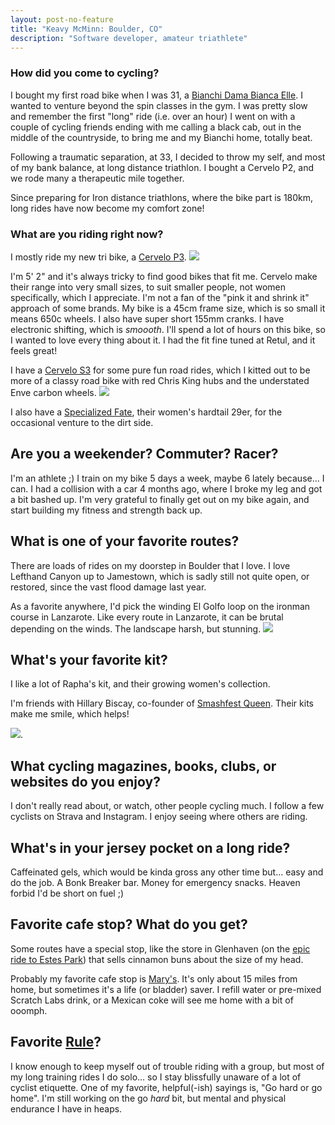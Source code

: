 ```yaml
---
layout: post-no-feature
title: "Keavy McMinn: Boulder, CO"
description: "Software developer, amateur triathlete"
---
```


### How did you come to cycling?

I bought my first road bike when I was 31, a [Bianchi Dama Bianca Elle](http://static.flickr.com/103/287662327_2f5e0c19d9.jpg). I wanted to venture beyond the spin classes in the gym. I was pretty slow and remember the first "long" ride (i.e. over an hour) I went on with a couple of cycling friends ending with me calling a black cab, out in the middle of the countryside, to bring me and my Bianchi home, totally beat.

Following a traumatic separation, at 33, I decided to throw my self, and most of my bank balance, at long distance triathlon. I bought a Cervelo P2, and we rode many a therapeutic mile together.

Since preparing for Iron distance triathlons, where the bike part is 180km, long rides have now become my comfort zone!


### What are you riding right now?

I mostly ride my new tri bike, a [Cervelo P3](http://www.cervelo.com/en/bikes/p-series/p3.html).
![](http://photos-f.ak.instagram.com/hphotos-ak-xap1/10507848_836038306406325_62747555_n.jpg)

I'm 5' 2" and it's always tricky to find good bikes that fit me. Cervelo make their range into very small sizes, to suit smaller people, not women specifically, which I appreciate. I'm not a fan of the "pink it and shrink it" approach of some brands. My bike is a 45cm frame size, which is so small it means 650c wheels. I also have super short 155mm cranks. I have electronic shifting, which is *smoooth*. I'll spend a lot of hours on this bike, so I wanted to love every thing about it. I had the fit fine tuned at Retul, and it feels great!

I have a [Cervelo S3](http://www.cervelo.com/en/bikes/s-series/s3.html) for some pure fun road rides, which I kitted out to be more of a classy road bike with red Chris King hubs and the understated Enve carbon wheels.
![](http://scontent-a-dfw.cdninstagram.com/hphotos-xfa1/t51.2885-15/10623824_757494137648952_657031435_n.jpg)

I also have a [Specialized Fate](http://www.specialized.com/us/en/bikes/archive/2013/fate/fateexpertcarbon29), their women's hardtail 29er, for the occasional venture to the dirt side.


## Are you a weekender? Commuter? Racer?

I'm an athlete ;) I train on my bike 5 days a week, maybe 6 lately because... I can. I had a collision with a car 4 months ago, where I broke my leg and got a bit bashed up. I'm very grateful to finally get out on my bike again, and start building my fitness and strength back up.

## What is one of your favorite routes?

There are loads of rides on my doorstep in Boulder that I love. I love Lefthand Canyon up to Jamestown, which is sadly still not quite open, or restored, since the vast flood damage last year.

As a favorite anywhere, I'd pick the winding El Golfo loop on the ironman course in Lanzarote. Like every route in Lanzarote, it can be brutal depending on the winds. The landscape harsh, but stunning.
![](http://distilleryimage2.ak.instagram.com/d4edd0bcfa9011e1a47b22000a1c8666_7.jpg)

## What's your favorite kit?

I like a lot of Rapha's kit, and their growing women's collection.

I'm friends with Hillary Biscay, co-founder of [Smashfest Queen](http://smashfestqueen.com). Their kits make me smile, which helps!

![](http://photos-g.ak.instagram.com/hphotos-ak-xpa1/925162_603862276358830_1096784248_n.jpg).


## What cycling magazines, books, clubs, or websites do you enjoy?

I don't really read about, or watch, other people cycling much. I follow a few cyclists on Strava and Instagram. I enjoy seeing where others are riding.

## What's in your jersey pocket on a long ride?

Caffeinated gels, which would be kinda gross any other time but... easy and do the job. A Bonk Breaker bar. Money for emergency snacks. Heaven forbid I'd be short on fuel ;)

## Favorite cafe stop? What do you get?

Some routes have a special stop, like the store in Glenhaven (on the [epic ride to Estes Park](http://www.strava.com/activities/79023328)) that sells cinnamon buns about the size of my head.

Probably my favorite cafe stop is [Mary's](http://www.marys-market.com). It's only about 15 miles from home, but sometimes it's a life (or bladder) saver. I refill water or pre-mixed Scratch Labs drink, or a Mexican coke will see me home with a bit of ooomph.

## Favorite [Rule](http://www.velominati.com/the-rules/)?
I know enough to keep myself out of trouble riding with a group, but most of my long training rides I do solo... so I stay blissfully unaware of a lot of cyclist etiquette. One of my favorite, helpful(-ish) sayings is, "Go hard or go home". I'm still working on the go *hard* bit, but mental and physical endurance I have in heaps.
